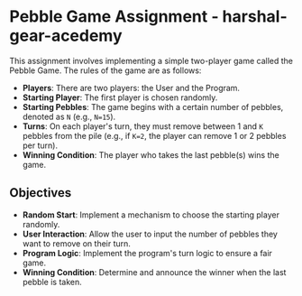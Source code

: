 # Pebble Game Assignment - harshal-gear-acedemy

This assignment involves implementing a simple two-player game called the Pebble Game. The rules of the game are as follows:

- **Players**: There are two players: the User and the Program.
- **Starting Player**: The first player is chosen randomly.
- **Starting Pebbles**: The game begins with a certain number of pebbles, denoted as `N` (e.g., `N=15`).
- **Turns**: On each player's turn, they must remove between 1 and `K` pebbles from the pile (e.g., if `K=2`, the player can remove 1 or 2 pebbles per turn).
- **Winning Condition**: The player who takes the last pebble(s) wins the game.

## Objectives

- **Random Start**: Implement a mechanism to choose the starting player randomly.
- **User Interaction**: Allow the user to input the number of pebbles they want to remove on their turn.
- **Program Logic**: Implement the program's turn logic to ensure a fair game.
- **Winning Condition**: Determine and announce the winner when the last pebble is taken.



